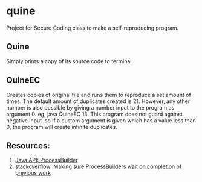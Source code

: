 # quine
Project for Secure Coding class to make a self-reproducing program.

## Quine
Simply prints a copy of its source code to terminal.

## QuineEC
Creates copies of original file and runs them to reproduce a set amount of times. The default amount of duplicates created is 21. However, any other number is also possible by giving a number input to the program as argument 0. eg, java QuineEC 13. This program does not guard against negative input. so if a custom argument is given which has a value less than 0, the program will create infinite duplicates.

## Resources:
1. [Java API: ProcessBuilder](https://docs.oracle.com/en/java/javase/18/docs/api/java.base/java/lang/ProcessBuilder.html)
2. [stackoverflow: Making sure ProcessBuilders wait on completion of previous work](https://stackoverflow.com/questions/69701719/java-process-builder-not-executing-multiple-commands)